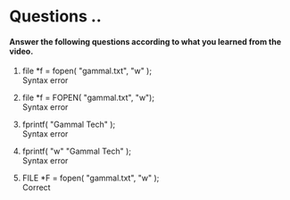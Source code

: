 # Questions ..

#### Answer the following questions according to what you learned from the video.

1. file \*f = fopen( "gammal.txt", "w" );  
   Syntax error

2. file \*f = FOPEN( "gammal.txt", "w");  
   Syntax error

3. fprintf( "Gammal Tech" );  
   Syntax error

4. fprintf( "w" "Gammal Tech" );  
   Syntax error

5. FILE \*F = fopen( "gammal.txt", "w" );  
   Correct
